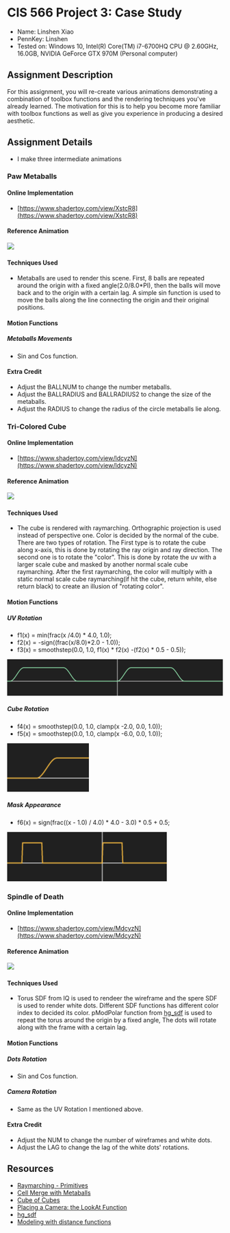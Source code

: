 # CIS 566 Project 3: Case Study

* Name: Linshen Xiao
* PennKey: Linshen
* Tested on: Windows 10, Intel(R) Core(TM) i7-6700HQ CPU @ 2.60GHz, 16.0GB, NVIDIA GeForce GTX 970M (Personal computer)

## Assignment Description

For this assignment, you will re-create various animations demonstrating a combination of toolbox functions and the rendering techniques you've already learned. The motivation for this is to help you become more familiar with toolbox functions as well as give you experience in producing a desired aesthetic.

## Assignment Details

* I make three intermediate animations

### Paw Metaballs

#### Online Implementation
* [https://www.shadertoy.com/view/XstcR8](https://www.shadertoy.com/view/XstcR8)

#### Reference Animation
<img src="https://assets0.ello.co/uploads/asset/attachment/5159868/ello-optimized-99a5cfbf.gif" width="400px" />

#### Techniques Used
* Metaballs are used to render this scene. First, 8 balls are repeated around the origin with a fixed angle(2.0/8.0*PI), then the balls will move back and to the origin with a certain lag. A simple sin function is used to move the balls along the line connecting the origin and their original positions.

#### Motion Functions

##### Metaballs Movements
* Sin and Cos function.

#### Extra Credit
* Adjust the BALLNUM to change the number metaballs.
* Adjust the BALLRADIUS and BALLRADIUS2 to change the size of the metaballs.
* Adjust the RADIUS to change the radius of the circle metaballs lie along.

### Tri-Colored Cube

#### Online Implementation
* [https://www.shadertoy.com/view/ldcyzN](https://www.shadertoy.com/view/ldcyzN)

#### Reference Animation
<img src="https://i.redd.it/e8dcpl3rw32z.gif" width="400px" />

#### Techniques Used
* The cube is rendered with raymarching. Orthographic projection is used instead of perspective one. Color is decided by the normal of the cube. There are two types of rotation. The First type is to rotate the cube along x-axis, this is done by rotating the ray origin and ray direction. The second one is to rotate the "color". This is done by rotate the uv with a larger scale cube and masked by another normal scale cube raymarching. After the first raymarching, the color will multiply with a static normal scale cube raymarching(if hit the cube, return white, else return black) to create an illusion of "rotating color".

#### Motion Functions

##### UV Rotation
* f1(x) = min(frac(x /4.0) * 4.0, 1.0);
* f2(x) = -sign((frac(x/8.0)*2.0 - 1.0));
* f3(x) = smoothstep(0.0, 1.0, f1(x) * f2(x)  -(f2(x) * 0.5 - 0.5));

![](Images/f1.png)

##### Cube Rotation
* f4(x) = smoothstep(0.0, 1.0, clamp(x -2.0, 0.0, 1.0));
* f5(x) = smoothstep(0.0, 1.0, clamp(x -6.0, 0.0, 1.0));

![](Images/f2.png)

##### Mask Appearance
* f6(x) = sign(frac((x - 1.0) / 4.0) * 4.0 - 3.0) * 0.5 + 0.5;

![](Images/f3.png)

### Spindle of Death

#### Online Implementation
* [https://www.shadertoy.com/view/MdcyzN](https://www.shadertoy.com/view/MdcyzN)

#### Reference Animation
<img src="https://media.giphy.com/media/26DN7fdyFRqfBjqMw/giphy.gif" width="400px" />

#### Techniques Used
* Torus SDF from IQ is used to rendeer the wireframe and the spere SDF is used to render white dots. Different SDF functions has different color index to decided its color. pModPolar function from [hg_sdf](http://mercury.sexy/hg_sdf/) is used to repeat the torus around the origin by a fixed angle, The dots will rotate along with the frame with a certain lag.

#### Motion Functions

##### Dots Rotation
* Sin and Cos function.

##### Camera Rotation
* Same as the UV Rotation I mentioned above.

#### Extra Credit
* Adjust the NUM to change the number of wireframes and white dots.
* Adjust the LAG to change the lag of the white dots' rotations.

## Resources
- [Raymarching - Primitives](https://www.shadertoy.com/view/Xds3zN)
- [Cell Merge with Metaballs](https://www.shadertoy.com/view/MllXDH)
- [Cube of Cubes](https://www.shadertoy.com/view/Xll3DM)
- [Placing a Camera: the LookAt Function](https://www.scratchapixel.com/lessons/mathematics-physics-for-computer-graphics/lookat-function)
- [hg_sdf](http://mercury.sexy/hg_sdf/)
- [Modeling with distance functions](http://www.iquilezles.org/www/articles/distfunctions/distfunctions.htm)
